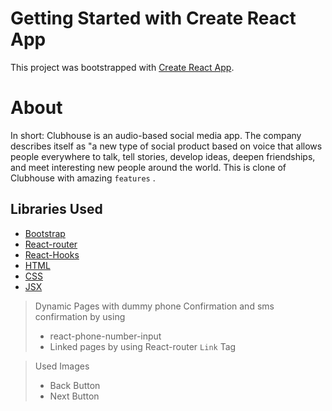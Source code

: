 # Getting Started with Create React App

This project was bootstrapped with [Create React App](https://github.com/facebook/create-react-app).

# About 

In short: Clubhouse is an audio-based social media app. The company describes itself as "a new type of social product based on voice that allows people everywhere to talk, tell stories, develop ideas, deepen friendships, and meet interesting new people around the world.
This is clone of Clubhouse with amazing `features` .

## Libraries Used
- [Bootstrap](https://react-bootstrap.github.io/getting-started/introduction/)
- [React-router](https://www.npmjs.com/package/router)
- [React-Hooks](https://www.codecademy.com/learn/react-101/modules/react-hooks-u)
- [HTML](https://www.w3schools.com/html/)
- [CSS](https://www.w3schools.com/css/)
- [JSX](https://reactjs.org/docs/introducing-jsx.html)


> Dynamic Pages with dummy phone Confirmation  and sms confirmation by using 
>- react-phone-number-input
>- Linked pages by using React-router `Link` Tag

> Used Images
>- Back Button
>- Next Button

